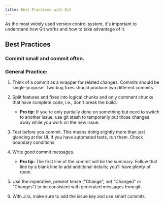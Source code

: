 ```yaml
---
title: Best Practices with Git
---
```


As the most widely used version control system, it's important to understand how Git works and how to take advantage of it.

## Best Practices

<h3>Commit small and commit often.</h3>

### General Practice:

1. Think of a commit as a wrapper for related changes. Commits should be single-purpose. Two bug fixes should produce two different commits.
2. Split features and fixes into logical chunks and only comment chunks that have complete code, i.e., don't break the build.

   - <strong>Pro tip:</strong> If you're only partially done on something but need to switch to another issue, use git stash to temporarily put those changes away while you work on the new issue.

3. Test before you commit. This means doing slightly more than just glancing at the UI. If you have automated tests, run them. Check boundary conditions.
4. Write good commit messages.

   - <strong>Pro tip:</strong> The first line of the commit will be the summary. Follow that line by a blank line to add additional details; you'll have plenty of room.

5. Use the imperative, present tense ("Change", not "Changed" or "Changes") to be consistent with generated messages from git.
6. With Jira, make sure to add the issue key and use smart commits.
